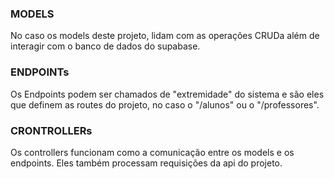 ### MODELS
No caso os models deste projeto, lidam com as operações CRUDa além de interagir com o banco de dados do supabase.
### ENDPOINTs
Os Endpoints podem ser chamados de "extremidade" do sistema e são eles que definem as routes do projeto, no caso o "/alunos" ou o "/professores". 
### CRONTROLLERs
Os controllers funcionam como a comunicação entre os models e os endpoints. Eles também processam requisições da api do projeto.
